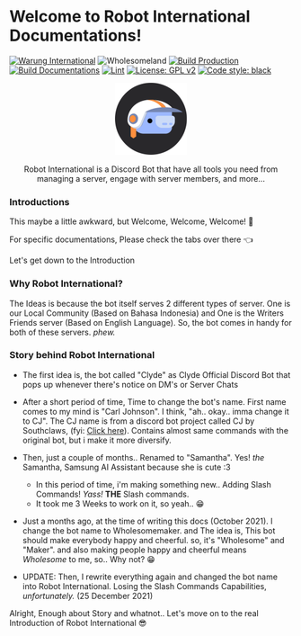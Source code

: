# Welcome to Robot International Documentations!

[![Warung International](https://img.shields.io/discord/922523614828433419.svg?logo=discord)](https://discord.gg/warung-international) ![Wholesomeland](https://img.shields.io/discord/806949608349106197.svg?logo=discord) [![Build Production](https://github.com/wholesomeland/robot-international/actions/workflows/build-prod.yml/badge.svg)](https://github.com/wholesomeland/robot-international/actions/workflows/build-prod.yml) [![Build Documentations](https://github.com/wholesomeland/robot-international/actions/workflows/build-docs.yml/badge.svg)](https://github.com/wholesomeland/robot-international/actions/workflows/build-docs.yml) [![Lint](https://github.com/wholesomeland/robot-international/actions/workflows/lint.yml/badge.svg)](https://github.com/wholesomeland/robot-international/actions/workflows/lint.yml) [![License: GPL v2](https://img.shields.io/badge/License-GPL_v2-blue.svg)](https://www.gnu.org/licenses/old-licenses/gpl-2.0.en.html) [![Code style: black](https://img.shields.io/badge/code%20style-black-000000.svg)](https://github.com/psf/black)

<p align="center">
  <a aria-label="Pico logo" href="https://intern.gnztmpz.eu.org">
    <img src="images/RobotIntern.png" />
  </a>
</p>

<p align="center">
  Robot International is a Discord Bot that have all tools you need from managing a server, engage with server members, and more...
</p>

### Introductions

This maybe a little awkward, but Welcome, Welcome, Welcome! 🥂

For specific documentations, Please check the tabs over there 👈

Let's get down to the Introduction

### Why Robot International?

The Ideas is because the bot itself serves 2 different types of server. One is our Local Community (Based on Bahasa Indonesia) and One is the Writers Friends server (Based on English Language). So, the bot comes in handy for both of these servers. *phew.*

### Story behind Robot International

- The first idea is, the bot called "Clyde" as Clyde Official Discord Bot that pops up whenever there's notice on DM's or Server Chats

- After a short period of time, Time to change the bot's name. First name comes to my mind is "Carl Johnson". I think, "ah.. okay.. imma change it to CJ". The CJ name is from a discord bot project called CJ by Southclaws, (fyi: [Click here](https://github.com/Southclaws/cj)). Contains almost same commands with the original bot, but i make it more diversify.

- Then, just a couple of months.. Renamed to "Samantha". Yes! *the* Samantha, Samsung AI Assistant because she is cute :3
    - In this period of time, i'm making something new.. Adding Slash Commands! *Yass!* **THE** Slash commands.
    - It took me 3 Weeks to work on it, so yeah.. 😁

- Just a months ago, at the time of writing this docs (October 2021). I change the bot name to Wholesomemaker. and The idea is, This bot should make everybody happy and cheerful. so, it's "Wholesome" and "Maker". and also making people happy and cheerful means _Wholesome_ to me, so.. Why not? 😁

- UPDATE: Then, I rewrite everything again and changed the bot name into Robot International. Losing the Slash Commands Capabilities, *unfortunately.* (25 December 2021)

Alright, Enough about Story and whatnot.. Let's move on to the real Introduction of Robot International 😎